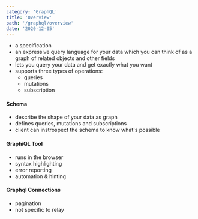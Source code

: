 ```yaml
---
category: 'GraphQL'
title: 'Overview'
path: '/graphql/overview'
date: '2020-12-05'
---
```


- a specification
- an expressive query language for your data which you can think of as a graph of related objects and other fields
- lets you query your data and get exactly what you want
- supports three types of operations:
  - queries
  - mutations
  - subscription

#### Schema

- describe the shape of your data as graph
- defines queries, mutations and subscriptions
- client can instrospect the schema to know what's possible

#### GraphiQL Tool

- runs in the browser
- syntax highlighting
- error reporting
- automation & hinting

#### Graphql Connections

- pagination
- not specific to relay
